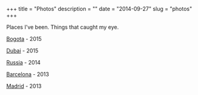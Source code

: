 +++
title = "Photos"
description = ""
date = "2014-09-27"
slug = "photos"
+++

Places I've been. Things that caught my eye.

[Bogota](../bogota/) - 2015

[Dubai](../dubai/) - 2015

[Russia](../russia/) - 2014

[Barcelona](../barcelona/) - 2013

[Madrid](../madrid/) - 2013